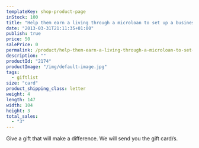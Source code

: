 ```yaml
---
templateKey: shop-product-page
inStock: 100
title: "Help them earn a living through a microloan to set up a business"
date: "2013-03-31T21:11:35+01:00"
publish: true
price: 50
salePrice: 0
permalink: /product/help-them-earn-a-living-through-a-microloan-to-set-up-a-business
description: ""
productId: "2174"
productImage: "/img/default-image.jpg"
tags:
  - giftlist
size: "card"
product_shipping_class: letter
weight: 4
length: 147
width: 104
height: 3
total_sales:
  - "3"
---
```


Give a gift that will make a difference. We will send you the gift card/s.
